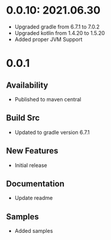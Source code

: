 # 0.0.10: 2021.06.30

- Upgraded gradle from 6.7.1 to 7.0.2
- Upgraded kotlin from 1.4.20 to 1.5.20
- Added proper JVM Support

# 0.0.1

## Availability

- Published to maven central

## Build Src

- Updated to gradle version 6.7.1

## New Features

- Initial release

## Documentation

- Update readme

## Samples

- Added samples
